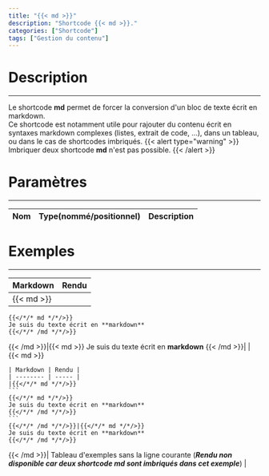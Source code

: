 ```yaml
---
title: "{{< md >}}"
description: "Shortcode {{< md >}}."
categories: ["Shortcode"]
tags: ["Gestion du contenu"]
---
```


# Description
---

Le shortcode **md** permet de forcer la conversion d'un bloc de texte écrit en markdown.  
Ce shortcode est notamment utile pour rajouter du contenu écrit en syntaxes markdown complexes (listes, extrait de code, ...), dans un tableau, ou dans le cas de shortcodes imbriqués.
{{< alert type="warning" >}}
Imbriquer deux shortcode **md** n'est pas possible.
{{< /alert >}}

# Paramètres
---

| Nom | Type(nommé/positionnel) | Description |
| --- | ----------------------- | ----------- |

# Exemples
---

| Markdown | Rendu |
| -------- | ----- |
|{{< md >}}
```
{{</*/* md */*/>}}
Je suis du texte écrit en **markdown**
{{</*/* /md */*/>}}
```
{{< /md >}}|{{< md >}}
Je suis du texte écrit en **markdown**
{{< /md >}}|
|{{< md >}}
~~~
| Markdown | Rendu |
| -------- | ----- |
|{{</*/* md */*/>}}
```
{{</*/* md */*/>}}
Je suis du texte écrit en **markdown**
{{</*/* /md */*/>}}
```
{{</*/* /md */*/>}}|{{</*/* md */*/>}}
Je suis du texte écrit en **markdown**
{{</*/* /md */*/>}}
~~~
{{< /md >}}| Tableau d'exemples sans la ligne courante (***Rendu non disponible car deux shortcode md sont imbriqués dans cet exemple***) |
